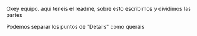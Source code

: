 Okey equipo. aqui teneis el readme, sobre esto escribimos y dividimos las partes

Podemos separar los puntos de "Details" como querais

